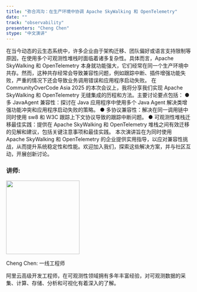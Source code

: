 ```yaml
---
title: "弥合鸿沟：在生产环境中协调 Apache SkyWalking 和 OpenTelemetry"
date: ""
track: "observability"
presenters: "Cheng Chen"
stype: "中文演讲"
---
```


在当今动态的云生态系统中，许多企业由于架构迁移、团队偏好或语言支持限制等原因，在使用多个可观测性堆栈时面临着诸多复杂性。具体而言，Apache SkyWalking 和 OpenTelemetry 本身就功能强大，它们经常在同一个生产环境中共存。然而，这种共存经常会导致兼容性问题，例如跟踪中断、插件增强功能失败，严重的情况下还会导致业务调用错误和应用程序启动失败。
在 CommunityOverCode Asia 2025 的本次会议上，我将分享我们实现 Apache SkyWalking 和 OpenTelemetry 无缝集成的历程和方法。主要讨论要点包括：
● 多 JavaAgent 兼容性：探讨在 Java 应用程序中使用多个 Java Agent 解决类增强功能冲突和应用程序启动失败的策略。
● 多协议兼容性：解决在同一调用链中同时使用 sw8 和 W3C 跟踪上下文协议导致的跟踪中断问题。
● 可观测性堆栈迁移最佳实践：提供在 Apache SkyWalking 和 OpenTelemetry 堆栈之间有效迁移的见解和建议，包括关键注意事项和最佳实践。
本次演讲旨在为同时使用 Apache SkyWalking 和 OpenTelemetry 的企业提供实用指导，以应对兼容性挑战，从而提升系统稳定性和性能。欢迎加入我们，探索这些解决方案，并与社区互动，开展创新讨论。

### 讲师:

<img src="https://sessionize.com/image/b6e1-400o400o1-pQaQfhiHLxaGPmnakbBHWu.jpg" width="200" /><br/>

Cheng Chen: 一线工程师

阿里云高级开发工程师，在可观测性领域拥有多年丰富经验，对可观测数据的采集、计算、存储、分析和可视化有着深入的了解。